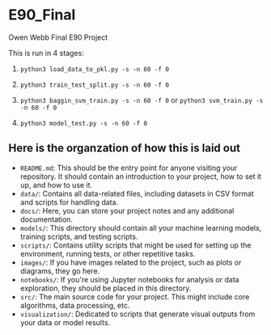 # E90_Final
Owen Webb Final E90 Project


This is run in 4 stages:

1. ```python3 load_data_to_pkl.py -s -n 60 -f 0```

2. ```python3 train_test_split.py -s -n 60 -f 0```

3. ```python3 baggin_svm_train.py -s -n 60 -f 0``` or ```python3 svm_train.py -s -n 60 -f 0```

4. ```python3 model_test.py -s -n 60 -f 0```


## Here is the organzation of how this is laid out

- `README.md`: This should be the entry point for anyone visiting your repository. It should contain an introduction to your project, how to set it up, and how to use it.
- `data/`: Contains all data-related files, including datasets in CSV format and scripts for handling data.
- `docs/`: Here, you can store your project notes and any additional documentation.
- `models/`: This directory should contain all your machine learning models, training scripts, and testing scripts.
- `scripts/`: Contains utility scripts that might be used for setting up the environment, running tests, or other repetitive tasks.
- `images/`: If you have images related to the project, such as plots or diagrams, they go here.
- `notebooks/`: If you're using Jupyter notebooks for analysis or data exploration, they should be placed in this directory.
- `src/`: The main source code for your project. This might include core algorithms, data processing, etc.
- `visualization/`: Dedicated to scripts that generate visual outputs from your data or model results.
